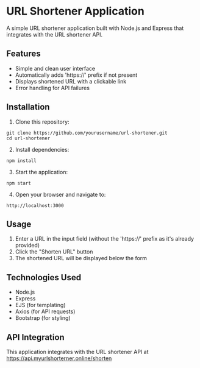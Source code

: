 # URL Shortener Application

A simple URL shortener application built with Node.js and Express that integrates with the URL shortener API.

## Features

- Simple and clean user interface
- Automatically adds 'https://' prefix if not present
- Displays shortened URL with a clickable link
- Error handling for API failures

## Installation

1. Clone this repository:
```
git clone https://github.com/yourusername/url-shortener.git
cd url-shortener
```

2. Install dependencies:
```
npm install
```

3. Start the application:
```
npm start
```

4. Open your browser and navigate to:
```
http://localhost:3000
```

## Usage

1. Enter a URL in the input field (without the 'https://' prefix as it's already provided)
2. Click the "Shorten URL" button
3. The shortened URL will be displayed below the form

## Technologies Used

- Node.js
- Express
- EJS (for templating)
- Axios (for API requests)
- Bootstrap (for styling)

## API Integration

This application integrates with the URL shortener API at https://api.myurlshorterner.online/shorten 